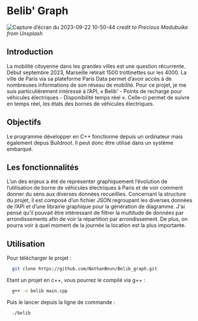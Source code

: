 # Belib' Graph

![Capture d’écran du 2023-09-22 10-50-44](https://github.com/NathanBnvn/Belib_graph/assets/45998296/4efb1203-a95e-4101-9a16-84f29153a00c)
*credit to Precious Madubuike from Unsplash*

## Introduction
La mobilité citoyenne dans les grandes villes est une question récurrente.  
Début septembre 2023, Marseille retirait 1500 trottinettes sur les 4000. 
La ville de Paris via sa plateforme Paris Data permet d’avoir accès à de nombreuses informations de son réseau de mobilité. 
Pour ce projet, je me suis particulièrement intéressé à l’API, « Belib' - Points de recharge pour véhicules électriques - Disponibilité temps réel ». 
Celle-ci permet de suivre en temps réel, les états des bornes de véhicules électriques.

## Objectifs
Le programme développer en C++ fonctionne depuis un ordinateur mais également depus Buildroot. Il peut donc être utilisé dans un système embarqué.

## Les fonctionnalités
L’un des enjeux a été de représenter graphiquement l’évolution de l’utilisation de borne de véhicules électriques à Paris et de voir comment donner du sens aux diverses données recueillies. 
Concernant la structure du projet, il est composé d’un fichier JSON regroupant les diverses données de l’API et d’une librairie graphique pour la génération de diagramme. 
J'ai pensé qu'il pouvait être intéressant de filtrer la multitude de données par arrondissements afin de voir la répartition par arrondissement.
De plus, on pourra voir à quel moment de la journée la location est la plus importante.

## Utilisation
Pour télécharger le projet : 
```sh
  git clone https://github.com/NathanBnvn/Belib_graph.git
```

Etant un projet en c++, vous pourrez le compilé via g++ :
```sh
  g++ -o belib main.cpp
```

Puis le lancer depuis la ligne de commande :
```sh
  ./belib
```
